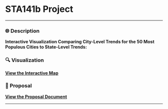 # STA141b Project

---

### 🌐 Description
**Interactive Visualization Comparing City-Level Trends for the 50 Most Populous Cities to State-Level Trends:**

### 🔍 Visualization
[**View the Interactive Map**](https://maxxhvo.github.io/Music_Trends_Visualization/finalmapvisualization.html)

### 📝 Proposal
[**View the Proposal Document**](https://docs.google.com/document/d/1Cm52RBu-R9PQGXt8LfaUYEi5QCrw2fvRbce2ETrD4kw/edit?tab=t.0)

---

